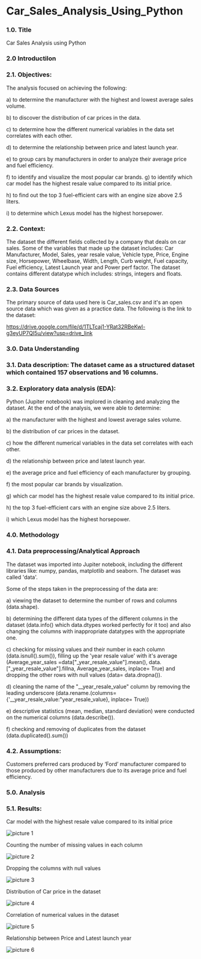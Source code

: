# Car_Sales_Analysis_Using_Python

### 1.0. Title
Car Sales Analysis using Python

### 2.0 Introductilon
### 2.1. Objectives: 

The analysis focused on achieving the following:

a) to determine the manufacturer with the highest and lowest average sales volume.

b) to discover the distribution of car prices in the data.

c) to determine how the different numerical variables in the data set correlates with each other.

d) to determine the relationship between price and latest launch year.

e) to group cars by manufacturers in order to analyze their average price and fuel efficiency.

f) to identify and visualize the most popular car brands. g) to identify which car model has the highest resale value compared to its initial price.

h) to find out the top 3 fuel-efficient cars with an engine size above 2.5 liters.

i) to determine which Lexus model has the highest horsepower.

### 2.2. Context:

The dataset the different fields collected by a company that deals on car sales.  Some of the variables that made up the dataset includes: Car Manufacturer, Model, Sales, year resale value, Vehicle type, Price, Engine size, Horsepower, Wheelbase, Width, Length, Curb weight, Fuel capacity, Fuel efficiency, Latest Launch year and Power perf factor. The dataset contains different datatype which includes: strings, integers and floats.

### 2.3. Data Sources

The primary source of data used here is Car_sales.csv and it's an open source data which was given as a practice data. The following is the link to the dataset: 

https://drive.google.com/file/d/1TLTcaj1-YRat32RBeKwl-g3eyUP7QI5u/view?usp=drive_link

### 3.0. Data Understanding

### 3.1. Data description: The dataset came as a structured dataset which contained 157 observations and 16 columns. 

### 3.2. Exploratory data analysis (EDA): 
Python (Jupiter notebook) was implored in cleaning and analyzing the dataset. At the end of the analysis, we were able to determine:

a) the manufacturer with the highest and lowest average sales volume.

b) the distribution of car prices in the dataset.

c) how the different numerical variables in the data set correlates with each other.

d) the relationship between price and latest launch year.

e) the average price and fuel efficiency of each manufacturer by grouping.

f)  the most popular car brands by visualization.

g) which car model has the highest resale value compared to its initial price.

h) the top 3 fuel-efficient cars with an engine size above 2.5 liters.

i) which Lexus model has the highest horsepower.

### 4.0. Methodology
### 4.1. Data preprocessing/Analytical Approach

The dataset was imported into Jupiter notebook, including the different libraries like: numpy, pandas, matplotlib and seaborn. The dataset was called 'data'.

Some of the steps taken in the preprocessing of the data are:

a) viewing the dataset to determine the number of rows and columns (data.shape).

b) determining the different data types of the different columns in the dataset (data.info() which data.dtypes worked perfectly for it too) and also changing the columns with 
inappropriate datatypes with the appropriate one.

c) checking for missing values and their number in each column (data.isnull().sum()), filling up the 'year resale value' with it's average (Average_year_sales =data["_year_resale_value"].mean(), data.["_year_resale_value"].fillna, Average_year_sales, inplace= True) and dropping the other rows with null values (data= data.dropna()).

d) cleaning the name of the "__year_resale_value" column by removing the leading underscore (data.rename.(columns={'__year_resale_value:"year_resale_value}, inplace= True))

e) descriptive statistics (mean, median, standard deviation) were conducted on the numerical columns (data.describe()).

f) checking and removing of duplicates from the dataset (data.duplicated().sum())

### 4.2. Assumptions:
Customers preferred cars produced by ‘Ford’ manufacturer compared to those produced by other manufacturers due to its average price and fuel efficiency.

### 5.0. Analysis
### 5.1. Results:

Car model with the highest resale value compared to its initial price

![picture 1](https://github.com/user-attachments/assets/ad471307-1f21-4328-84a5-8f89f01185a4)

Counting the number of missing values in each column 

![picture 2](https://github.com/user-attachments/assets/e8320966-5b8b-46ed-aa90-67d2083086da)

Dropping the columns with null values

![picture 3](https://github.com/user-attachments/assets/09b088c7-a038-4260-8003-88f1e2c21082)

Distribution of Car price in the dataset

![picture 4](https://github.com/user-attachments/assets/9209bd83-292b-4ec3-8652-ee0abc0d0ec3)

Correlation of numerical values in the dataset

![picture 5](https://github.com/user-attachments/assets/33409225-ba9e-4ad0-84ad-1627f109f63f)

Relationship between Price and Latest launch year

![picture 6](https://github.com/user-attachments/assets/c6fe8082-64c6-4364-8f56-41a45c9897c8)
